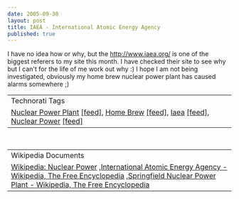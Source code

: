 ```yaml
--- 
date: 2005-09-30
layout: post
title: IAEA - International Atomic Energy Agency
published: true
---
```

I have no idea how or why, but the <a href="http://www.iaea.org/">http://www.iaea.org/</a> is one of the biggest referers to my site this month.  I have checked their site to see why but I can't for the life of me   work out why :)  I hope I am not being investigated, obviously my home brew nuclear power plant has caused alarms somewhere ;)<p /><table class="TechnoratiHead TagHeader">
<tr><td>Technorati Tags</td></tr>
<tr class="Technorati"><td>
<a href="http://www.technorati.com/tag/Nuclear%20Power%20Plant" class="Tag" rel="tag">Nuclear Power Plant</a> <a href="http://feeds.technorati.com/feed/posts/tag/Nuclear%20Power%20Plant" class="Tag">[feed]</a>, <a href="http://www.technorati.com/tag/Home%20Brew" class="Tag" rel="tag">Home Brew</a> <a href="http://feeds.technorati.com/feed/posts/tag/Home%20Brew" class="Tag">[feed]</a>, <a href="http://www.technorati.com/tag/Iaea" class="Tag" rel="tag">Iaea</a> <a href="http://feeds.technorati.com/feed/posts/tag/Iaea" class="Tag">[feed]</a>, <a href="http://www.technorati.com/tag/Nuclear%20Power" class="Tag" rel="tag">Nuclear Power</a> <a href="http://feeds.technorati.com/feed/posts/tag/Nuclear%20Power" class="Tag">[feed]</a>
</td></tr>
</table><br /><table class="TechnoratiHead TagHeader">
<tr><td>Wikipedia Documents</td></tr>
<tr class="Technorati"><td>
<a href="http://en.wikipedia.org/wiki/Nuclear_power">Wikipedia: Nuclear Power</a> ,<a href="http://en.wikipedia.org/wiki/IAEA">International Atomic Energy Agency - Wikipedia, The Free Encyclopedia</a> ,<a href="http://en.wikipedia.org/wiki/Springfield_Nuclear_Power_Plant">Springfield Nuclear Power Plant - Wikipedia, The Free Encyclopedia</a>
</td></tr>
</table><div class="blogger-post-footer"><img class="posterous_download_image" src="https://blogger.googleusercontent.com/tracker/8109338-112811797493978669?l=www.kinlan.co.uk%2Findex.html" height="1" alt="" width="1" /></div>
